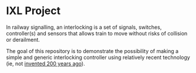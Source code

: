 # IXL Project

In railway signalling, an interlocking is a set of signals, switches, controller(s) and sensors that allows train to move without risks of collision or derailment.

The goal of this repository is to demonstrate the possibility of making a simple and generic interlocking controller using relatively recent technology (ie, not [invented 200 years ago](https://en.wikipedia.org/wiki/Relay)).